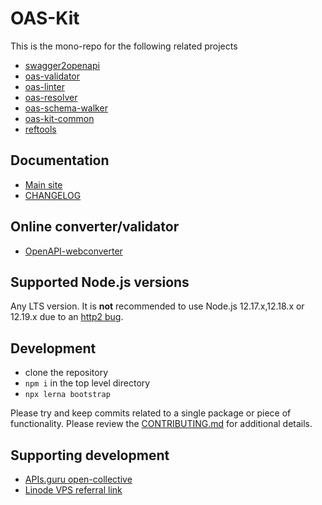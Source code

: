 # OAS-Kit

This is the mono-repo for the following related projects

* [swagger2openapi](packages/swagger2openapi/README.md)
* [oas-validator](packages/oas-validator/README.md)
* [oas-linter](packages/oas-linter/README.md)
* [oas-resolver](packages/oas-resolver/README.md)
* [oas-schema-walker](packages/oas-schema-walker/README.md)
* [oas-kit-common](packages/oas-kit-common/README.md)
* [reftools](packages/reftools/README.md)

## Documentation

* [Main site](https://mermade.github.io/oas-kit)
* [CHANGELOG](https://github.com/Mermade/oas-kit/blob/master/CHANGELOG.md#change-log)

## Online converter/validator

* [OpenAPI-webconverter](https://mermade.org.uk/openapi-converter)

## Supported Node.js versions

Any LTS version. It is **not** recommended to use Node.js 12.17.x,12.18.x or 12.19.x due to an [http2 bug](https://github.com/nodejs/node/issues/28001).

## Development

* clone the repository
* `npm i` in the top level directory
* `npx lerna bootstrap`

Please try and keep commits related to a single package or piece of functionality. Please review the
[CONTRIBUTING.md](CONTRIBUTING.md) for additional details.

## Supporting development

* [APIs.guru open-collective](https://opencollective.com/openapi-directory)
* [Linode VPS referral link](https://www.linode.com/?r=5734be467cc501b23267cf66d451bc339042ddfa)
